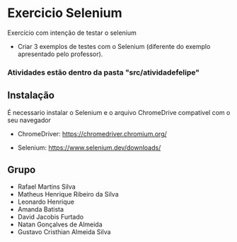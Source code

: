 # Exercicio Selenium 
Exercício com intenção de testar o selenium

- Criar 3 exemplos de testes com o Selenium (diferente do exemplo apresentado pelo professor).

### Atividades estão dentro da pasta "src/atividadefelipe"

## Instalação
É necessario instalar o Selenium e o arquivo ChromeDrive compativel com o seu navegador

- ChromeDriver: https://chromedriver.chromium.org/

- Selenium: https://www.selenium.dev/downloads/

## Grupo
* Rafael Martins Silva
* Matheus Henrique Ribeiro da Silva 
* Leonardo Henrique 
* Amanda Batista
* David Jacobis Furtado
* Natan Gonçalves de Almeida 
* Gustavo Cristhian Almeida Silva
